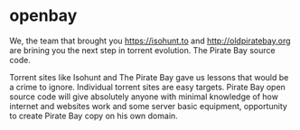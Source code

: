 openbay
=======
We, the team that brought you https://isohunt.to and http://oldpiratebay.org are brining you the next step in torrent evolution. The Pirate Bay source code.

Torrent sites like Isohunt and The Pirate Bay gave us lessons that would be a crime to ignore. Individual torrent sites are easy targets. 
Pirate Bay open source code will give absolutely anyone with minimal knowledge of how internet and websites work and some server basic equipment, opportunity to create Pirate Bay copy on his own domain.
